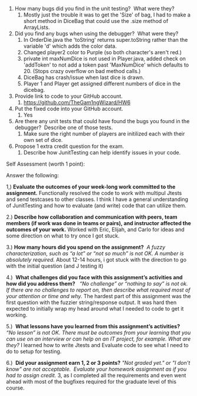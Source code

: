 1.  How many bugs did you find in the unit testing?  What were they?
	1.  Mostly just the trouble it was to get the 'Size' of bag, I had to make a short method in DiceBag that could use the .size method of ArrayLists.
2.  Did you find any bugs when using the debugger?  What were they?
	1.  In OrderDie.java the 'toString' returns super.toString rather than the variable 'd' which adds the color data.
	2.  Changed player2 color to Purple (so both character's aren't red.)
	3.  private int maxNumDice is not used in Player.java, added check on 'addToken' to not add a token past 'MaxNumDice' which defaults to 20. (Stops crazy overflow on bad method calls.)
	4.  DiceBag has crash/issue when last dice is drawn.
	5.  Player 1 and Player get assigned different numbers of dice in the dicebag.
3.  Provide link to code to your GitHub account.
	1.  https://github.com/TheGam1ngWizard/HW6
4.  Put the fixed code into your GitHub account.
	1.  Yes
5.  Are there any unit tests that could have found the bugs you found in the debugger?  Describe one of those tests.
	1.  Make sure the right number of players are initilized each with their own set of dice.
6.  Propose 1 extra credit question for the exam.
	1.  Describe how JunitTesting can help identify issues in your code.

Self Assessment (worth 1 point):

Answer the following:

1,) **Evaluate the outcomes of your week-long work committed to the assignment.** Functionally resolved the code to work with multipul Jtests and send testcases to other classes. I think I have a general understanding of JunitTesting and how to evaluate (and write) code that can utilize them.

2.) **Describe how collaboration and communication with peers, team members (if work was done in teams or pairs), and instructor affected the outcomes of your work.** Worked with Eric, Elijah, and Carlo for ideas and some direction on what to try once I got stuck.

3.) **How many hours did you spend on the assignment?**  _A fuzzy characterization, such as “a lot” or “not so much” is not OK. A number is absolutely required._ About 12-14 hours, i got stuck with the direction to go with the initial question (and J testing it)

4.)  **What challenges did you face with this assignment’s activities and how did you address them?**   _“No challenge” or “nothing to say” is not ok. If there are no challenges to report on, then describe what required most of your attention or time and why._ The hardest part of this assignment was the first question with the fuzzier string/response output. It was hard then expected to initially wrap my head around what I needed to code to get it working.

5.)  **What lessons have you learned from this assignment’s activities?**  _“No lesson” is not OK. There must be outcomes from your learning that you can use on an interview or can help on an IT project,_ _for example. What are they?_ I learned how to write Jtests and Evaluate code to see what I need to do to setup for testing.

6.)  **Did your assignment earn 1, 2 or 3 points?**  _"Not graded yet." or "I don't know" are not acceptable.  Evaluate your homework assignment as if you had to assign credit._
3, as I completed all the requirements and even went ahead with most of the bugfixes required for the graduate level of this course.